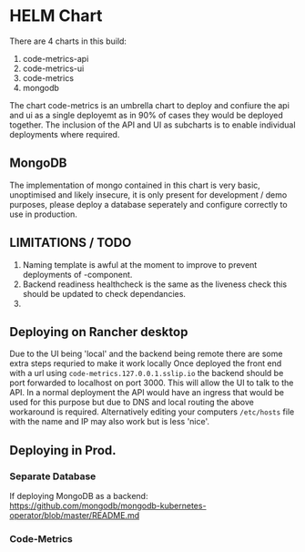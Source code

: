 # HELM Chart

There are 4 charts in this build:
1. code-metrics-api
2. code-metrics-ui
3. code-metrics
4. mongodb

The chart code-metrics is an umbrella chart to deploy and confiure the api and ui as a 
single deployemt as in 90% of cases they would be deployed together. The inclusion of the 
API and UI as subcharts is to enable individual deployments where required.

## MongoDB
The implementation of mongo contained in this chart is very basic, unoptimised and likely insecure, it is only present for development / demo purposes, please deploy a database seperately and configure correctly to use in production.

## LIMITATIONS / TODO
1. Naming template is awful at the moment to improve to prevent deployments of <realease-name>-component.
2. Backend readiness healthcheck is the same as the liveness check this should be updated to check dependancies.
3. 


## Deploying on Rancher desktop

Due to the UI being 'local' and the backend being remote there are some extra steps requried to make it work locally
Once deployed the front end with a url using `code-metrics.127.0.0.1.sslip.io` the backend should be port forwarded to localhost on port 3000.
This will allow the UI to talk to the API. In a normal deployment the API would have an ingress that would be used for this purpose but due to DNS and local routing the above workaround is required.
Alternatively editing your computers `/etc/hosts` file with the name and IP may also work but is less 'nice'.

## Deploying in Prod.

### Separate Database

If deploying MongoDB as a backend: https://github.com/mongodb/mongodb-kubernetes-operator/blob/master/README.md

### Code-Metrics

